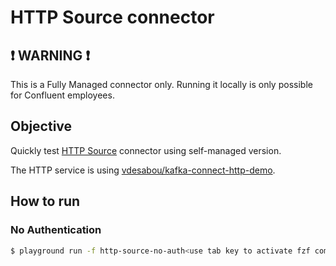 # HTTP Source connector

## ❗ WARNING ❗

This is a Fully Managed connector only. Running it locally is only possible for Confluent employees.

## Objective

Quickly test [HTTP Source](https://docs.confluent.io/cloud/current/connectors/cc-http-source.html) connector using self-managed version.

The HTTP service is using [vdesabou/kafka-connect-http-demo](https://github.com/vdesabou/kafka-connect-http-demo).

## How to run


### No Authentication

```bash
$ playground run -f http-source-no-auth<use tab key to activate fzf completion (see https://kafka-docker-playground.io/#/cli?id=%e2%9a%a1-setup-completion), otherwise use full path, or correct relative path>
```
